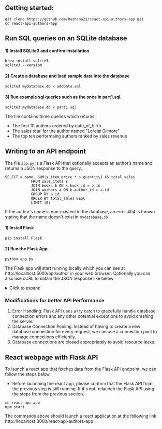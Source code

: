
## Getting started:
```
git clone https://github.com/Rachana21/react-api-authors-app.git
cd react-api-authors-app
```
## Run SQL queries on an SQLite database
#### 1) Install SQLite3 and confirm installation
```
brew install sqlite3
sqlite3 --version
```
#### 2) Create a database and load sample data into the database
```
sqlite3 mydatabase.db < addData.sql
```
#### 3) Run example sql queries such as the ones in part1.sql.
```
sqlite3 mydatabase.db < part1.sql
```
The file contains three queries which returns:
- The first 10 authors ordered by date_of_birth
- The sales total for the author named "Lorelai Gilmore"
- The top ten performaing authors ranked by sales revenue

## Writing to an API endpoint
The file ```app.py``` is a Flask API that optionally accepts an author’s name and
returns a JSON response to the query:
```
SELECT a.name, SUM(s.item_price * s.quantity) AS total_sales
            FROM sale_items s
            JOIN books b ON s.book_id = b.id
            JOIN authors a ON b.author_id = a.id
            GROUP BY a.id
            ORDER BY total_sales DESC
            LIMIT 10;
```
If the author's name is non-existent in the database, an error 404 is thrown stating that the name doesn't exist in ```mydatabase.db```
#### 1) Install Flask
```
pip install Flask
```
#### 2) Run the Flask App
```
python app.py
```
The Flask app will start running locally,which you can see at http://localhost:5000/api/author in your web browser. Optionally you can also use cURL to obtain the JSON response like below:


<details>
  <summary>Click to expand</summary>

  ```bash
> curl http://localhost:5000/api/author
[
  [
    "Abigail Allan",
    157
  ],
  [
    "Tom Rick",
    129
  ],
  [
    "Jason Rick",
    116
  ],
  [
    "Dan Don",
    116
  ],
  [
    "Jake Don",
    111
  ],
  [
    "Rachel Don",
    92
  ],
  [
    "Lorelai Gilmore",
    90
  ],
  [
    "Kyle Tom",
    85
  ],
  [
    "Jason Allam",
    75
  ],
  [
    "Rick Morty",
    64
  ]
]
```
</details>

### Modifications for better API Performance
1) Error Handling: Flask API uses a try catch to gracefully handle database connection errors and any other potential exceptions to avoid crashing the server.
2) Database Connection Pooling: Instead of having to create a new database connection for every request, we can use a connection pool to manage connections efficiently.
3) Database connections are closed appropriately to avoid resource leaks.  


## React webpage with Flask API
To launch a react app that fetches data from the Flask API endpoint, we can follow the steps below. 
- Before launching the react app, please confirm that the Flask API  from the previous step is still running. If it's not, relaunch the Flask API using the steps from the previous section.
```
cd react-api-app
npm start
```
The commands above should launch a react application at the following link http://localhost:3000/react-api-authors-app .














